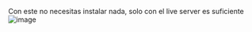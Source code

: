 Con este no necesitas instalar nada, solo con el live server es suficiente
![image](https://github.com/user-attachments/assets/37a96d48-613e-471b-b039-37b1e0ed0bd4)
